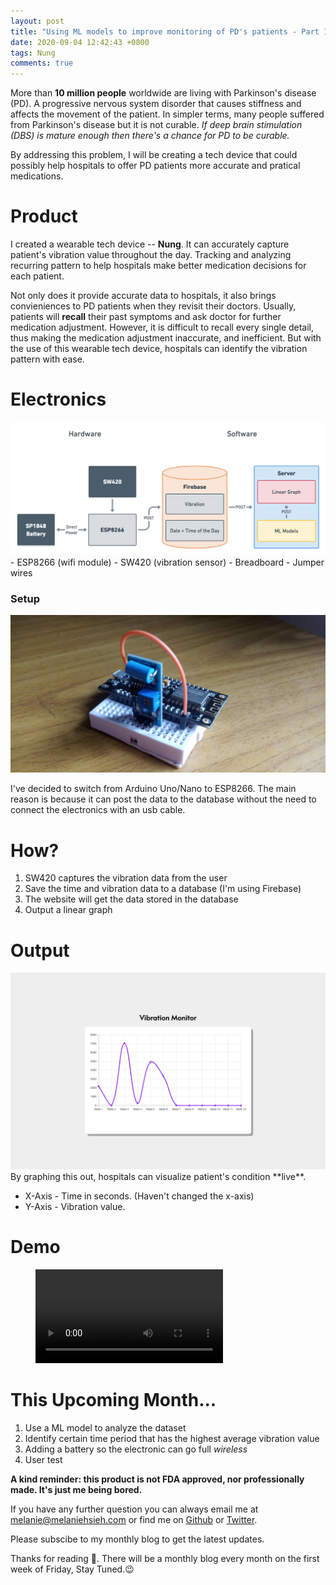 ```yaml
---
layout: post
title: "Using ML models to improve monitoring of PD's patients - Part 1"
date: 2020-09-04 12:42:43 +0800
tags: Nung
comments: true
---
```


More than **10 million people** worldwide are living with Parkinson's disease (PD). A progressive nervous system disorder that causes stiffness and affects the movement of the patient. In simpler terms, many people suffered from Parkinson's disease but it is not curable. _If deep brain stimulation (DBS) is mature enough then there's a chance for PD to be curable._

By addressing this problem, I will be creating a tech device that could possibly help hospitals to offer PD patients more accurate and pratical medications.

# Product

I created a wearable tech device -- **Nung**. It can accurately capture patient's vibration value throughout the day. Tracking and analyzing recurring pattern to help hospitals make better medication decisions for each patient.

Not only does it provide accurate data to hospitals, it also brings convieniences to PD patients when they revisit their doctors. Usually, patients will **recall** their past symptoms and ask doctor for further medication adjustment. However, it is difficult to recall every single detail, thus making the medication adjustment inaccurate, and inefficient. But with the use of this wearable tech device, hospitals can identify the vibration pattern with ease.

# Electronics

<img src="/img/nung/structure.png" alt="s" width='700'>
- ESP8266 (wifi module)
- SW420 (vibration sensor)
- Breadboard
- Jumper wires

### Setup

<img src="/img/nung/assembled.jpg" alt="a" width='700'>

I've decided to switch from Arduino Uno/Nano to ESP8266. The main reason is because it can post the data to the database without the need to connect the electronics with an usb cable.

# How?

1. SW420 captures the vibration data from the user
2. Save the time and vibration data to a database (I'm using Firebase)
3. The website will get the data stored in the database
4. Output a linear graph

# Output

<img src="/img/nung/graph.png" alt="g" width='700'>
By graphing this out, hospitals can visualize patient's condition **live**.

- X-Axis - Time in seconds. (Haven't changed the x-axis)
- Y-Axis - Vibration value.

# Demo

<figure>
  <video controls="true" allowfullscreen="true">
    <source src="/img/nung/demo.mp4" type="video/mp4">
  </video>
</figure>

# This Upcoming Month...

1. Use a ML model to analyze the dataset
2. Identify certain time period that has the highest average vibration value
3. Adding a battery so the electronic can go full _wireless_
4. User test

**A kind reminder: this product is not FDA approved, nor professionally made. It's just me being bored.**

If you have any further question you can always email me at <melanie@melaniehsieh.com> or find me on [Github](https://github.com/melaniehsieh) or [Twitter](https://twitter.com/melaniehsieh).

Please subscibe to my monthly blog to get the latest updates.

Thanks for reading 👀. There will be a monthly blog every month on the first week of Friday, Stay Tuned.😉

